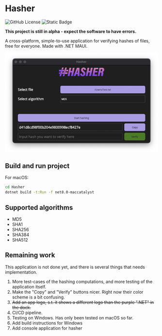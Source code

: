 # Hasher

![GitHub License](https://img.shields.io/github/license/larsjuvik/hasher)
![Static Badge](https://img.shields.io/badge/made_with-C%23-blue)

**This project is still in alpha - expect the software to have errors.**

A cross-platform, simple-to-use application for verifying hashes of files, free for everyone. Made with .NET MAUI.

<p align="center">
  <img src="docs/res/Application_Screenshot.png" />
</p>

## Build and run project

For macOS:

```bash
cd Hasher
dotnet build -t:Run -f net8.0-maccatalyst
```

## Supported algorithms

- MD5
- SHA1
- SHA256
- SHA384
- SHA512

## Remaining work

This application is not done yet, and there is several things that needs implementation.

1. More test-cases of the hashing computations, and more testing of the application itself.
2. Make the "Copy" and "Verify" buttons nicer. Right now their color scheme is a bit confusing.
3. ~~Add an app logo, s.t. it shows a different logo than the purple ".NET" in the dock.~~
4. CI/CD pipeline.
5. Testing on Windows. Has only been tested on macOS so far.
6. Add build instructions for Windows
7. Add console application for hasher
